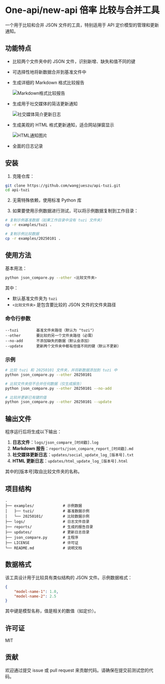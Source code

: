 # One-api/new-api 倍率 比较与合并工具

一个用于比较和合并 JSON 文件的工具，特别适用于 API 定价模型的管理和更新通知。

## 功能特点

- 比较两个文件夹中的 JSON 文件，识别新增、缺失和值不同的键
- 可选择性地将新数据合并到基准文件中
- 生成详细的 Markdown 格式比较报告

  ![Markdown格式比较报告](https://ourzhishi.top:7602/apps/sharingpath/nextcloud/public/tu-zi/api-tuzi/github-readme/02.png)

- 生成用于社交媒体的简洁更新通知

  ![社交媒体简介更新日志](https://ourzhishi.top:7602/apps/sharingpath/nextcloud/public/tu-zi/api-tuzi/github-readme/03.png)

- 生成美观的 HTML 格式更新通知，适合网站弹窗显示

  ![HTML通知图片](https://ourzhishi.top:7602/apps/sharingpath/nextcloud/public/tu-zi/api-tuzi/github-readme/01.png)

- 全面的日志记录



## 安装

1. 克隆仓库：

```bash
git clone https://github.com/wangjueszu/api-tuzi.git
cd api-tuzi
```

2. 无需特殊依赖，使用标准 Python 库

3. 如果要使用示例数据进行测试，可以将示例数据复制到工作目录：

```bash
# 复制示例基准数据（如果工作目录中没有 tuzi 文件夹）
cp -r examples/tuzi .

# 复制示例比较数据
cp -r examples/20250101 .
```

## 使用方法

基本用法：

```bash
python json_compare.py --other <比较文件夹>
```

其中：
- 默认基准文件夹为 `tuzi`
- `<比较文件夹>` 是包含要比较的 JSON 文件的文件夹路径

### 命令行参数

```
--tuzi        基准文件夹路径（默认为 "tuzi"）
--other       要比较的另一个文件夹路径（必需）
--no-add      不添加缺失的数据（默认会添加）
--update      更新两个文件夹中都有但值不同的键（默认不更新）
```

### 示例

```bash
# 比较 tuzi 和 20250101 文件夹，并将新数据添加到 tuzi 中
python json_compare.py --other 20250101

# 比较文件夹但不合并任何数据（仅生成报告）
python json_compare.py --other 20250101 --no-add

# 比较并更新已有键的值
python json_compare.py --other 20250101 --update
```

## 输出文件

程序运行后将生成以下输出：

1. **日志文件**：`logs/json_compare_[时间戳].log`
2. **Markdown 报告**：`reports/json_compare_report_[时间戳].md`
3. **社交媒体更新日志**：`updates/social_update_log_[版本号].txt`
4. **HTML 更新日志**：`updates/html_update_log_[版本号].html`

其中的[版本号]取自比较文件夹的名称。

## 项目结构

```
.
├── examples/             # 示例数据
│   ├── tuzi/             # 基准数据示例
│   └── 20250101/         # 比较数据示例
├── logs/                 # 日志文件目录
├── reports/              # 生成的报告目录
├── updates/              # 更新日志目录
├── json_compare.py       # 主程序
├── LICENSE               # 许可证
└── README.md             # 说明文档
```

## 数据格式

该工具设计用于比较具有类似结构的 JSON 文件。示例数据格式：

```json
{
    "model-name-1": 1.0,
    "model-name-2": 2.5
}
```

其中键是模型名称，值是相关的数值（如定价）。

## 许可证

MIT

## 贡献

欢迎通过提交 issue 或 pull request 来贡献代码。请确保在提交前测试您的代码。 